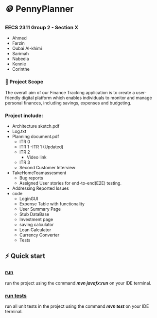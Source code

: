# 🪙 PennyPlanner
### EECS 2311 Group 2 - Section X
- Ahmed
- Farzin
- Oubai Al-khimi
- Sarimah
- Nabeela
- Kennie
- Corinthe

### 🔎 Project Scope 
The overall aim of our Finance Tracking application is to create a user-friendly digital platform which enables individuals to monitor and manage personal finances, including savings, expenses and budgeting.

### Project include:
- Architecture sketch.pdf
- Log.txt
- Planning document.pdf
  - ITR 0
  - ITR 1
  	-ITR 1 (Updated) 
  - ITR 2
  	- Video link
  - ITR 3
   - Second Customer Interview
- TakeHomeTeamassesment
  - Bug reports
  - Assigned User stories for end-to-end(E2E) testing.
- Addressing Reported Issues 
- code
  - LoginGUI
  - Expense Table with functionality
  - User Summary Page
  - Stub DataBase
  - Investment page
  - saving calculator
  - Loan Calculator
  - Currency Converter
  - Tests

## ⚡️ Quick start
### <ins>run</ins>
run the project using the command _**mvn javafx:run**_ on your IDE terminal.

### <ins>run tests</ins>
run all unit tests in the project using the command _**mvn test**_ on your IDE terminal.


